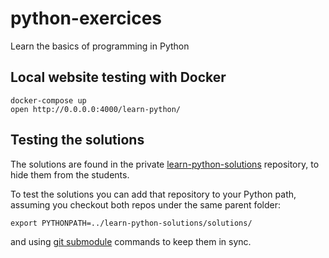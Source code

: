# python-exercices
Learn the basics of programming in Python

## Local website testing with Docker

    docker-compose up
    open http://0.0.0.0:4000/learn-python/


## Testing the solutions

The solutions are found in the private
[learn-python-solutions](https://github.com/berufsbildung-basel/learn-python-solutions)
repository, to hide them from the students.

To test the solutions you can add that repository to your Python
path, assuming you checkout both repos under the same parent folder:

    export PYTHONPATH=../learn-python-solutions/solutions/

and using [git submodule](https://git-scm.com/book/en/v2/Git-Tools-Submodules)
commands to keep them in sync.